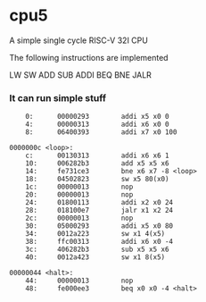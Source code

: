 # cpu5

A simple single cycle RISC-V 32I CPU

The following instructions are implemented

LW 
SW 
ADD 
SUB
ADDI 
BEQ 
BNE 
JALR

### It can run simple stuff



``````````
	0:		00000293		addi x5 x0 0
	4:		00000313		addi x6 x0 0
	8:		06400393		addi x7 x0 100

0000000c <loop>:
	c:		00130313		addi x6 x6 1
	10:		006282b3		add x5 x5 x6
	14:		fe731ce3		bne x6 x7 -8 <loop>
	18:		04502823		sw x5 80(x0)
	1c:		00000013		nop
	20:		00000013		nop
	24:		01800113		addi x2 x0 24
	28:		018100e7		jalr x1 x2 24
	2c:		00000013		nop
	30:		05000293		addi x5 x0 80
	34:		0012a223		sw x1 4(x5)
	38:		ffc00313		addi x6 x0 -4
	3c:		406282b3		sub x5 x5 x6
	40:		0012a423		sw x1 8(x5)

00000044 <halt>:
	44:		00000013		nop
	48:		fe000ee3		beq x0 x0 -4 <halt>

``````````
